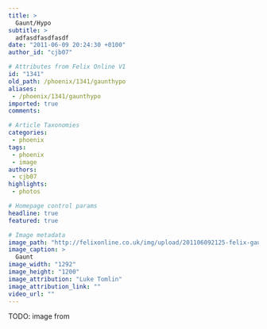 ```yaml
---
title: >
  Gaunt/Hypo
subtitle: >
  adfasdfasdfasdf
date: "2011-06-09 20:24:30 +0100"
author_id: "cjb07"

# Attributes from Felix Online V1
id: "1341"
old_path: /phoenix/1341/gaunthypo
aliases:
 - /phoenix/1341/gaunthypo
imported: true
comments:

# Article Taxonomies
categories:
 - phoenix
tags:
 - phoenix
 - image
authors:
 - cjb07
highlights:
 - photos

# Homepage control params
headline: true
featured: true

# Image metadata
image_path: "http://felixonline.co.uk/img/upload/201106092125-felix-gaunt.jpg"
image_caption: >
  Gaunt
image_width: "1292"
image_height: "1200"
image_attribution: "Luke Tomlin"
image_attribution_link: ""
video_url: ""
---
```


TODO: image from
